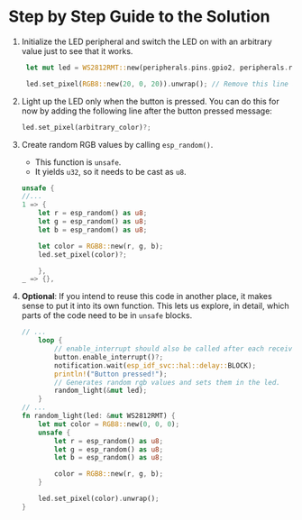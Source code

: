 # Step by Step Guide to the Solution

1. Initialize the LED peripheral and switch the LED on with an arbitrary value just to see that it works.
   ```rust
    let mut led = WS2812RMT::new(peripherals.pins.gpio2, peripherals.rmt.channel0)?;

    led.set_pixel(RGB8::new(20, 0, 20)).unwrap(); // Remove this line after you tried it once
   ```
2. Light up the LED only when the button is pressed. You can do this for now by adding the following line after the button pressed message:
   ```rust
   led.set_pixel(arbitrary_color)?;
   ```
3. Create random RGB values by calling `esp_random()`.
   * This function is `unsafe`.
   * It yields `u32`, so it needs to be cast as `u8`.

    ```rust
    unsafe {
    //...
    1 => {
        let r = esp_random() as u8;
        let g = esp_random() as u8;
        let b = esp_random() as u8;

        let color = RGB8::new(r, g, b);
        led.set_pixel(color)?;

        },
    _ => {},
   ```

4. **Optional**: If you intend to reuse this code in another place, it makes sense to put it into its own function. This lets us explore, in detail, which parts of the code need to be in `unsafe` blocks.

    ```rust
    // ...
        loop {
            // enable_interrupt should also be called after each received notification from non-ISR context
            button.enable_interrupt()?;
            notification.wait(esp_idf_svc::hal::delay::BLOCK);
            println!("Button pressed!");
            // Generates random rgb values and sets them in the led.
            random_light(&mut led);
        }
    // ...
    fn random_light(led: &mut WS2812RMT) {
        let mut color = RGB8::new(0, 0, 0);
        unsafe {
            let r = esp_random() as u8;
            let g = esp_random() as u8;
            let b = esp_random() as u8;

            color = RGB8::new(r, g, b);
        }

        led.set_pixel(color).unwrap();
    }
    ```

